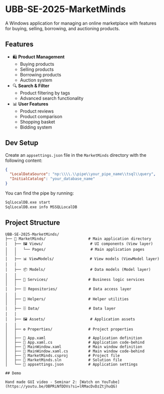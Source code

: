 # UBB-SE-2025-MarketMinds

A Windows application for managing an online marketplace with features for buying, selling, borrowing, and auctioning products.

## Features

- 🛍️ **Product Management**
  - Buying products
  - Selling products
  - Borrowing products
  - Auction system
- 🔍 **Search & Filter**
  - Product filtering by tags
  - Advanced search functionality
- 📊 **User Features**
  - Product reviews
  - Product comparison
  - Shopping basket
  - Bidding system

## Dev Setup

Create an `appsettings.json` file in the `MarketMinds` directory with the following content:

```json
{
  "LocalDataSource": "np:\\\\.\\pipe\\your_pipe_name\\tsql\\query",
  "InitialCatalog": "your_database_name"
}
```

You can find the pipe by running:
```cmd
SqlLocalDB.exe start
SqlLocalDB.exe info MSSQLLocalDB
```

## Project Structure

```
UBB-SE-2025-MarketMinds/
├── 📱 MarketMinds/                   # Main application directory
│   ├── 🖼️ Views/                     # UI components (View layer)
│   │   └── Pages/                    # Main application pages
│   │
│   ├── 📊 ViewModels/                # View models (ViewModel layer)
│   │
│   ├── 📦 Models/                    # Data models (Model layer)
│   │
│   ├── 🔄 Services/                  # Business logic services
│   │
│   ├── 🗄️ Repositories/              # Data access layer
│   │
│   ├── 🧰 Helpers/                   # Helper utilities
│   │
│   ├── 🗄️ Data/                      # Data layer
│   │
│   ├── 🖼️ Assets/                    # Application assets
│   │
│   ├── ⚙️ Properties/                # Project properties
│   │
│   ├── 📄 App.xaml                   # Application definition
│   ├── 📄 App.xaml.cs                # Application code-behind
│   ├── 📄 MainWindow.xaml            # Main window definition
│   ├── 📄 MainWindow.xaml.cs         # Main window code-behind
│   ├── 📄 MarketMinds.csproj         # Project file
│   ├── 📄 MarketMinds.sln            # Solution file
│   └── 📄 appsettings.json           # Application settings

## Demo

Hand made GUI video - Seminar 2: [Watch on YouTube](https://youtu.be/OBPRiNfDDVs?si=lRMacDvDzZtjhuQG)
